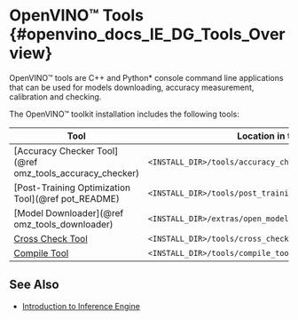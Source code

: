 # OpenVINO™ Tools {#openvino_docs_IE_DG_Tools_Overview}

OpenVINO™ tools are C++ and Python\* console command line applications that can be used for models downloading, accuracy measurement, calibration and checking.

The OpenVINO™ toolkit installation includes the following tools:

|Tool                                                                         | Location in the Installation Directory|
|-----------------------------------------------------------------------------|---------------------------------------|
|[Accuracy Checker Tool](@ref omz_tools_accuracy_checker)              | `<INSTALL_DIR>/tools/accuracy_checker`|
|[Post-Training Optimization Tool](@ref pot_README)                           | `<INSTALL_DIR>/tools/post_training_optimization_toolkit`|
|[Model Downloader](@ref omz_tools_downloader)                         | `<INSTALL_DIR>/extras/open_model_zoo/extras/open_model_zoo/tools/downloader`| 
|[Cross Check Tool](../../inference-engine/tools/cross_check_tool/README.md)  | `<INSTALL_DIR>/tools/cross_check_tool`|
|[Compile Tool](../../inference-engine/tools/compile_tool/README.md)          | `<INSTALL_DIR>/tools/compile_tool`|


## See Also
* [Introduction to Inference Engine](inference_engine_intro.md)
